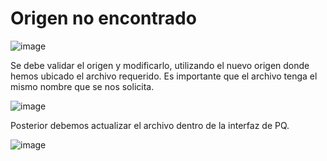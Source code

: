 # Origen no encontrado

![image](https://github.com/ipalominog/indra/assets/143540301/0da4a735-43ad-4a5a-80d3-958925b9e538)

Se debe validar el origen y modificarlo, utilizando el nuevo origen donde hemos ubicado el archivo requerido. Es importante que el archivo tenga el mismo nombre que se nos solicita.

![image](https://github.com/ipalominog/indra/assets/143540301/7fbfdb47-771a-4e77-bdc5-219aac970ebc)

Posterior debemos actualizar el archivo dentro de la interfaz de PQ.

![image](https://github.com/ipalominog/indra/assets/143540301/9dc7dedd-b24e-4135-88db-98031afeea90)
